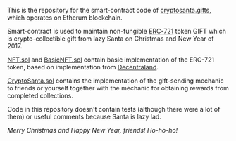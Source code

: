 This is the repository for the smart-contract code of [cryptosanta.gifts](https://cryptosanta.gifts), which operates on Etherum blockchain.

Smart-contract is used to maintain non-fungible [ERC-721](https://github.com/ethereum/eips/issues/721) token GIFT which is crypto-collectible gift from lazy Santa on Christmas and New Year of 2017.

[NFT.sol](contracts/NFT.sol) and [BasicNFT.sol](contracts/BasicNFT.sol) contain basic implementation of the ERC-721 token, based on implementation from [Decentraland](https://github.com/decentraland/land/blob/master/contracts/BasicNFT.sol).

[CryptoSanta.sol](contracts/CryptoSanta.sol) contains the implementation of the gift-sending mechanic to friends or yourself together with the mechanic for obtaining rewards from completed collections.

Code in this repository doesn't contain tests (although there were a lot of them) or useful comments because Santa is lazy lad.

*Merry Christmas and Happy New Year, friends! Ho-ho-ho!*